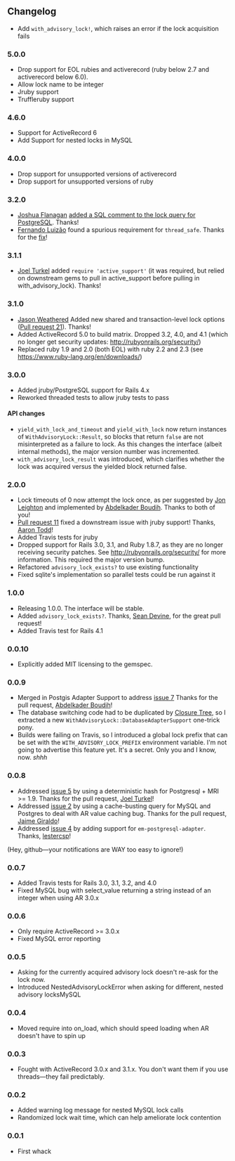 ## Changelog

- Add `with_advisory_lock!`, which raises an error if the lock acquisition fails

### 5.0.0
- Drop support for EOL rubies and activerecord (ruby below 2.7 and activerecord below 6.0).
- Allow lock name to be integer
- Jruby support
- Truffleruby support

### 4.6.0

- Support for ActiveRecord 6
- Add Support for nested locks in MySQL

### 4.0.0

- Drop support for unsupported versions of activerecord
- Drop support for unsupported versions of ruby

### 3.2.0

- [Joshua Flanagan](https://github.com/joshuaflanagan) [added a SQL comment to the lock query for PostgreSQL](https://github.com/ClosureTree/with_advisory_lock/pull/28). Thanks!
- [Fernando Luizão](https://github.com/fernandoluizao) found a spurious requirement for `thread_safe`. Thanks for the [fix](https://github.com/ClosureTree/with_advisory_lock/pull/27)!

### 3.1.1

- [Joel Turkel](https://github.com/jturkel) added `require 'active_support'` (it was required, but relied on downstream gems to pull in active_support before pulling in with_advisory_lock). Thanks!

### 3.1.0

- [Jason Weathered](https://github.com/jasoncodes) Added new shared and transaction-level lock options ([Pull request 21](https://github.com/ClosureTree/with_advisory_lock/pull/21)). Thanks!
- Added ActiveRecord 5.0 to build matrix. Dropped 3.2, 4.0, and 4.1 (which no longer get security updates: http://rubyonrails.org/security/)
- Replaced ruby 1.9 and 2.0 (both EOL) with ruby 2.2 and 2.3 (see https://www.ruby-lang.org/en/downloads/)

### 3.0.0

- Added jruby/PostgreSQL support for Rails 4.x
- Reworked threaded tests to allow jruby tests to pass

#### API changes

- `yield_with_lock_and_timeout` and `yield_with_lock` now return instances of
  `WithAdvisoryLock::Result`, so blocks that return `false` are not misinterpreted
  as a failure to lock. As this changes the interface (albeit internal methods), the major version
  number was incremented.
- `with_advisory_lock_result` was introduced, which clarifies whether the lock was acquired
  versus the yielded block returned false.

### 2.0.0

- Lock timeouts of 0 now attempt the lock once, as per suggested by
  [Jon Leighton](https://github.com/jonleighton) and implemented by
  [Abdelkader Boudih](https://github.com/seuros). Thanks to both of you!
- [Pull request 11](https://github.com/ClosureTree/with_advisory_lock/pull/11)
  fixed a downstream issue with jruby support! Thanks, [Aaron Todd](https://github.com/ozzyaaron)!
- Added Travis tests for jruby
- Dropped support for Rails 3.0, 3.1, and Ruby 1.8.7, as they are no longer
  receiving security patches. See http://rubyonrails.org/security/ for more information.
  This required the major version bump.
- Refactored `advisory_lock_exists?` to use existing functionality
- Fixed sqlite's implementation so parallel tests could be run against it

### 1.0.0

- Releasing 1.0.0. The interface will be stable.
- Added `advisory_lock_exists?`. Thanks, [Sean Devine](https://github.com/barelyknown), for the
  great pull request!
- Added Travis test for Rails 4.1

### 0.0.10

- Explicitly added MIT licensing to the gemspec.

### 0.0.9

- Merged in Postgis Adapter Support to address [issue 7](https://github.com/ClosureTree/with_advisory_lock/issues/7)
  Thanks for the pull request, [Abdelkader Boudih](https://github.com/seuros)!
- The database switching code had to be duplicated by [Closure Tree](https://github.com/ClosureTree/closure_tree),
  so I extracted a new `WithAdvisoryLock::DatabaseAdapterSupport` one-trick pony.
- Builds were failing on Travis, so I introduced a global lock prefix that can be set with the
  `WITH_ADVISORY_LOCK_PREFIX` environment variable. I'm not going to advertise this feature yet.
  It's a secret. Only you and I know, now. _shhh_

### 0.0.8

- Addressed [issue 5](https://github.com/ClosureTree/with_advisory_lock/issues/5) by
  using a deterministic hash for Postgresql + MRI >= 1.9.
  Thanks for the pull request, [Joel Turkel](https://github.com/jturkel)!
- Addressed [issue 2](https://github.com/ClosureTree/with_advisory_lock/issues/2) by
  using a cache-busting query for MySQL and Postgres to deal with AR value caching bug.
  Thanks for the pull request, [Jaime Giraldo](https://github.com/sposmen)!
- Addressed [issue 4](https://github.com/ClosureTree/with_advisory_lock/issues/4) by
  adding support for `em-postgresql-adapter`.
  Thanks, [lestercsp](https://github.com/lestercsp)!

(Hey, github—your notifications are WAY too easy to ignore!)

### 0.0.7

- Added Travis tests for Rails 3.0, 3.1, 3.2, and 4.0
- Fixed MySQL bug with select_value returning a string instead of an integer when using AR 3.0.x

### 0.0.6

- Only require ActiveRecord >= 3.0.x
- Fixed MySQL error reporting

### 0.0.5

- Asking for the currently acquired advisory lock doesn't re-ask for the lock now.
- Introduced NestedAdvisoryLockError when asking for different, nested advisory locksMySQL

### 0.0.4

- Moved require into on_load, which should speed loading when AR doesn't have to spin up

### 0.0.3

- Fought with ActiveRecord 3.0.x and 3.1.x. You don't want them if you use threads—they fail
  predictably.

### 0.0.2

- Added warning log message for nested MySQL lock calls
- Randomized lock wait time, which can help ameliorate lock contention

### 0.0.1

- First whack
